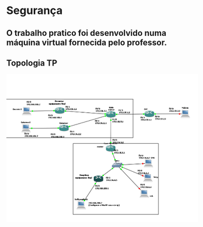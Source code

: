# Segurança

## O trabalho pratico foi desenvolvido numa máquina virtual fornecida pelo professor.

## Topologia TP
![TP](topology.png)